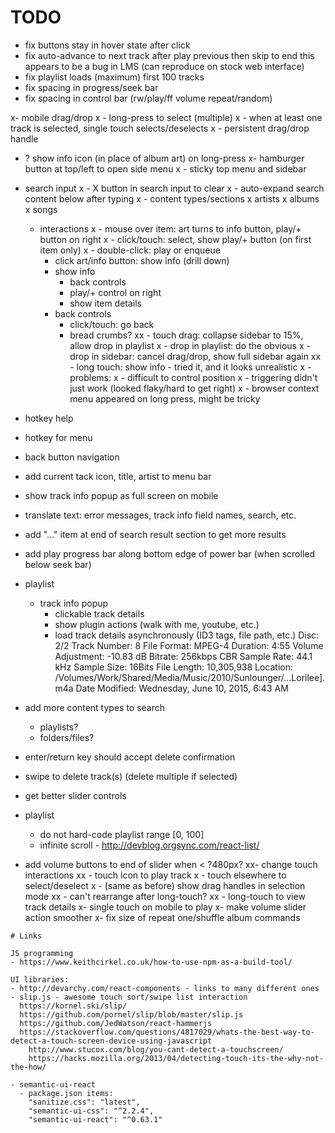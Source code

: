 # TODO

- fix buttons stay in hover state after click
- fix auto-advance to next track after play previous then skip to end
  this appears to be a bug in LMS (can reproduce on stock web interface)
- fix playlist loads (maximum) first 100 tracks
- fix spacing in progress/seek bar
- fix spacing in control bar (rw/play/ff volume repeat/random)

x- mobile drag/drop
x  - long-press to select (multiple)
x    - when at least one track is selected, single touch selects/deselects
x  - persistent drag/drop handle
  - ? show info icon (in place of album art) on long-press
x- hamburger button at top/left to open side menu
x  - sticky top menu and sidebar
  - search input
x    - X button in search input to clear
x    - auto-expand search content below after typing
x      - content types/sections
x        artists
x        albums
x        songs
      - interactions
x        - mouse over item: art turns to info button, play/+ button on right
x        - click/touch: select, show play/+ button (on first item only)
x        - double-click: play or enqueue
        - click art/info button: show info (drill down)
        - show info
          - back controls
          - play/+ control on right
          - show item details
        - back controls
          - click/touch: go back
          - bread crumbs?
xx        - touch drag: collapse sidebar to 15%, allow drop in playlist
x        - drop in playlist: do the obvious
x        - drop in sidebar: cancel drag/drop, show full sidebar again
xx        - long touch: show info - tried it, and it looks unrealistic
x          - problems:
x            - difficult to control position
x            - triggering didn't just work (looked flaky/hard to get right)
x            - browser context menu appeared on long press, might be tricky

- hotkey help
- hotkey for menu
- back button navigation
- add current tack icon, title, artist to menu bar
- show track info popup as full screen on mobile
- translate text: error messages, track info field names, search, etc.
- add "..." item at end of search result section to get more results
- add play progress bar along bottom edge of power bar (when scrolled below seek bar)
- playlist
  - track info popup
    - clickable track details
    - show plugin actions (walk with me, youtube, etc.)
    - load track details asynchronously (ID3 tags, file path, etc.)
      Disc: 2/2
      Track Number: 8
      File Format: MPEG-4
      Duration: 4:55
      Volume Adjustment: -10.83 dB
      Bitrate: 256kbps CBR
      Sample Rate: 44.1 kHz
      Sample Size: 16Bits
      File Length: 10,305,938
      Location: /Volumes/Work/Shared/Media/Music/2010/Sunlounger/...Lorilee].m4a
      Date Modified: Wednesday, June 10, 2015, 6:43 AM

- add more content types to search
  - playlists?
  - folders/files?
- enter/return key should accept delete confirmation
- swipe to delete track(s) (delete multiple if selected)
- get better slider controls
- playlist
  - do not hard-code playlist range [0, 100]
  - infinite scroll - http://devblog.orgsync.com/react-list/
- add volume buttons to end of slider when < ?480px?
xx- change touch interactions
xx  - touch icon to play track
x  - touch elsewhere to select/deselect
x  - (same as before) show drag handles in selection mode
xx    - can't rearrange after long-touch?
xx  - long-touch to view track details
x- single touch on mobile to play
x- make volume slider action smoother
x- fix size of repeat one/shuffle album commands

~~~~~~~~~~~~~~~~~~~~~~~~~~~~~~~~~~~~~~~~~~~~~~~~~~~~~~~~~~~~~~~~~~~~~~~~~~~~~~~~
# Links

JS programming
- https://www.keithcirkel.co.uk/how-to-use-npm-as-a-build-tool/  

UI libraries:
- http://devarchy.com/react-components - links to many different ones
- slip.js - awesome touch sort/swipe list interaction
  https://kornel.ski/slip/
  https://github.com/pornel/slip/blob/master/slip.js
  https://github.com/JedWatson/react-hammerjs
  https://stackoverflow.com/questions/4817029/whats-the-best-way-to-detect-a-touch-screen-device-using-javascript
    http://www.stucox.com/blog/you-cant-detect-a-touchscreen/
    https://hacks.mozilla.org/2013/04/detecting-touch-its-the-why-not-the-how/

- semantic-ui-react
  - package.json items:
    "sanitize.css": "latest",
    "semantic-ui-css": "^2.2.4",
    "semantic-ui-react": "^0.63.1"
